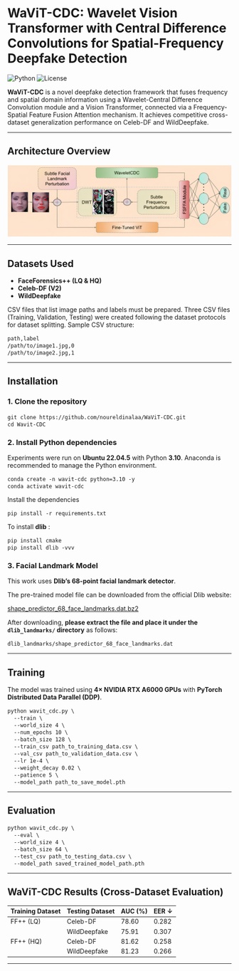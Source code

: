 # WaViT-CDC: Wavelet Vision Transformer with Central Difference Convolutions for Spatial-Frequency Deepfake Detection
![Python](https://img.shields.io/badge/python-3.10%2B-blue.svg)
![License](https://img.shields.io/badge/license-MIT-blue)

**WaViT-CDC** is a novel deepfake detection framework that fuses frequency and spatial domain information using a Wavelet-Central Difference Convolution module and a Vision Transformer, connected via a Frequency-Spatial Feature Fusion Attention mechanism. It achieves competitive  cross-dataset generalization performance on Celeb-DF and WildDeepfake.

---

## Architecture Overview
![WaViT-CDC Architecture](https://github.com/noureldinalaa/WaViT-CDC/blob/main/Figures/WaviT-CDC_Architecture)


---

## Datasets Used
- **FaceForensics++ (LQ & HQ)**
- **Celeb-DF (V2)**
- **WildDeepfake**


CSV files that list image paths and labels must be prepared. Three CSV files (Training, Validation, Testing) were created following the dataset protocols for dataset splitting. Sample CSV structure:

```csv
path,label
/path/to/image1.jpg,0
/path/to/image2.jpg,1
```
---

## Installation

### 1. Clone the repository

```
git clone https://github.com/noureldinalaa/WaViT-CDC.git
cd Wavit-CDC
```

### 2. Install Python dependencies
Experiments were run on **Ubuntu 22.04.5** with Python **3.10**. 
Anaconda is recommended to manage the Python environment.
```
conda create -n wavit-cdc python=3.10 -y
conda activate wavit-cdc

```
Install the dependencies
```
pip install -r requirements.txt
```

To install **dlib** :
```
pip install cmake
pip install dlib -vvv
```


### 3. Facial Landmark Model

This work uses **Dlib’s 68-point facial landmark detector**.

The pre-trained model file can be downloaded from the official Dlib website:

[shape_predictor_68_face_landmarks.dat.bz2](https://dlib.net/files/shape_predictor_68_face_landmarks.dat.bz2)

After downloading, **please extract the file and place it under the `dlib_landmarks/` directory** as follows:

```
dlib_landmarks/shape_predictor_68_face_landmarks.dat
```

---
## Training
The model was trained using **4× NVIDIA RTX A6000 GPUs** with **PyTorch Distributed Data Parallel (DDP)**.

```
python wavit_cdc.py \
  --train \
  --world_size 4 \
  --num_epochs 10 \
  --batch_size 128 \
  --train_csv path_to_training_data.csv \
  --val_csv path_to_validation_data.csv \
  --lr 1e-4 \
  --weight_decay 0.02 \
  --patience 5 \
  --model_path path_to_save_model.pth

```

---

## Evaluation
```
python wavit_cdc.py \
  --eval \
  --world_size 4 \
  --batch_size 64 \
  --test_csv path_to_testing_data.csv \
  --model_path saved_trained_model_path.pth

```
---

## WaViT-CDC Results (Cross-Dataset Evaluation)

| Training Dataset | Testing Dataset       | AUC (%) | EER ↓   |
|------------------|---------------|---------|---------|
| FF++ (LQ)        | Celeb-DF      | 78.60   | 0.282   |
|                  | WildDeepfake  | 75.91   | 0.307   |
| FF++ (HQ)        | Celeb-DF      | 81.62   | 0.258   |
|                  | WildDeepfake  | 81.23   | 0.266   |
---





